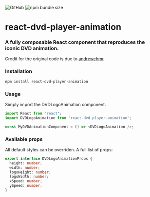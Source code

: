 ![GitHub](https://img.shields.io/github/license/liorp/react-dvd-player-animation)
![npm bundle size](https://img.shields.io/bundlephobia/minzip/react-dvd-player-animation)

# react-dvd-player-animation

### A fully composable React component that reproduces the iconic DVD animation.

Credit for the original code is due to [andrewchmr](https://github.com/andrewchmr/BouncingDVDLogoReactSVG/)

### Installation

```bash
npm install react-dvd-player-animation
```

### Usage

Simply import the DVDLogoAnimation component.

```js
import React from "react";
import DVDLogoAnimation from "react-dvd-player-animation";

const MyDVDAnimationComponent = () => <DVDLogoAnimation />;
```

### Available props

All default styles can be overriden. A full list of props:

```ts
export interface DVDLogoAnimationProps {
  height: number;
  width: number;
  logoHeight: number;
  logoWidth: number;
  xSpeed: number;
  ySpeed: number;
}
```
